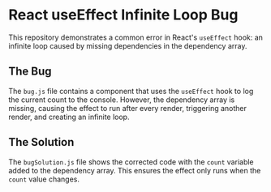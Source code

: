 # React useEffect Infinite Loop Bug

This repository demonstrates a common error in React's `useEffect` hook: an infinite loop caused by missing dependencies in the dependency array.

## The Bug
The `bug.js` file contains a component that uses the `useEffect` hook to log the current count to the console. However, the dependency array is missing, causing the effect to run after every render, triggering another render, and creating an infinite loop. 

## The Solution
The `bugSolution.js` file shows the corrected code with the `count` variable added to the dependency array. This ensures the effect only runs when the `count` value changes.